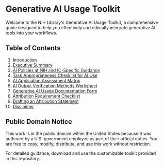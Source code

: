 # Generative AI Usage Toolkit

Welcome to the NIH Library's Generative AI Usage Toolkit, a comprehensive guide designed to help you effectively and ethically integrate generative AI tools into your workflows.

## Table of Contents

1. [Introduction](introduction.md)
2. [Executive Summary](executive-summary.md)
3. [AI Policies at NIH and IC-Specific Guidance](ai-policies.md)
4. [Task Appropriateness Checklist for AI Use](task-appropriateness-checklist.md)
5. [AI Application Assessment Matrix](ai-application-assessment-matrix.md)
6. [AI Output Verification Methods Worksheet](ai-output-verification-methods.md)
7. [Generative AI Usage Documentation Form](ai-usage-documentation-form.md)
8. [Attribution Requirement Checklist](attribution-requirement-checklist.md)
9. [Drafting an Attribution Statement](drafting-attribution-statement.md)
10. [Disclaimer](disclaimer.md)

## Public Domain Notice
This work is in the public domain within the United States because it was authored by a U.S. government employee as part of their official duties. You are free to copy, modify, distribute, and use this work without restriction.


For detailed guidance, download and use the customizable toolkit provided in this repository.
